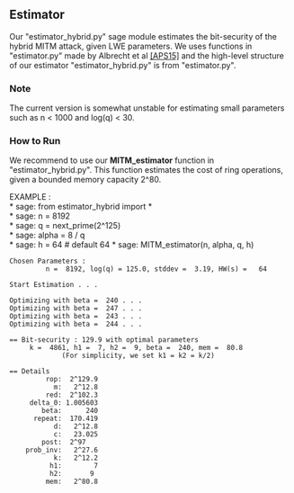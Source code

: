 ## Estimator

Our "estimator_hybrid.py" sage module estimates the bit-security of the hybrid MITM attack, given LWE parameters.
We uses functions in "estimator.py" made by Albrecht et al [[APS15]](https://eprint.iacr.org/2015/046)
and the high-level structure of our estimator "estimator_hybrid.py" is from "estimator.py".

### Note 
The current version is somewhat unstable for estimating small parameters such as n < 1000 and log(q) < 30.

### How to Run

We recommend to use our **MITM_estimator** function in "estimator_hybrid.py". This function estimates the cost of ring operations, given a bounded memory capacity 2^80.

EXAMPLE :\
    * sage: from estimator_hybrid import *\
    * sage: n = 8192\
    * sage: q = next_prime(2^125)\
    * sage: alpha = 8 / q\
    * sage: h = 64 # default 64
    * sage: MITM_estimator(n, alpha, q, h)
    
    
    

    Chosen Parameters :
             n =  8192, log(q) = 125.0, stddev =  3.19, HW(s) =   64
     
    Start Estimation . . .

    Optimizing with beta =  240 . . .
    Optimizing with beta =  247 . . .
    Optimizing with beta =  243 . . .
    Optimizing with beta =  244 . . .

    == Bit-security : 129.9 with optimal parameters
         k =  4861, h1 =  7, h2 =  9, beta =  240, mem =  80.8
                 (For simplicity, we set k1 = k2 = k/2)

    == Details
             rop:  2^129.9
               m:   2^12.8
             red:  2^102.3
         delta_0: 1.005603
            beta:      240
          repeat:  170.419
               d:   2^12.8
               c:   23.025
            post:  2^97
        prob_inv:   2^27.6
               k:   2^12.2
              h1:        7
              h2:       9
             mem:   2^80.8
